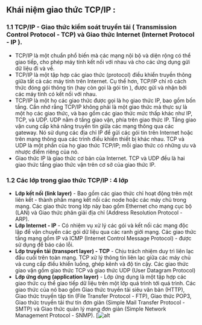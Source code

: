 ﻿## Khái niệm giao thức TCP/IP :
### 1.1  **TCP/IP**  - Giao thức kiểm soát truyền tải ( Transmission Control Protocol - TCP) và Giao thức Internet (Internet Protocol - IP ).

-   TCP/IP là một chuẩn phổ biến mà các mạng nội bộ và diện rộng có thể giao tiếp, cho phép máy tính kết nối với nhau và cho các ứng dụng gửi dữ liệu đi và về.
-   TCP/IP là một tập hợp các giao thức (protocol) điều khiển truyền thông giữa tất cả các máy tính trên Internet. Cụ thể hơn, TCP/IP chỉ rõ cách thức đóng gói thông tin (hay còn gọi là gói tin ), được gửi và nhận bởi các máy tính có kết nối với nhau.
-   TCP/IP là một họ các giao thức được gọi là họ giao thức IP, bao gồm bốn tầng. Cần nhớ rằng TCP/IP không phải là một giao thức mà thực sự là một họ các giao thức, và bao gồm các giao thức mức thấp khác như IP, TCP, và UDP. UDP nằm ở tầng giao vận, phía trên giao thức IP. Tầng giao vận cung cấp khả năng truyền tin giữa các mạng thông qua các gateway. Nó sử dụng các địa chỉ IP để gửi các gói tin trên Internet hoặc trên mạng thông qua các trình điều khiển thiết bị khác nhau. TCP và UDP là một phần của họ giao thức TCP/IP; mỗi giao thức có những ưu và nhược điểm riêng của nó.
-   Giao thức IP là giao thức cơ bản của Internet. TCP và UDP đều là hai giao thức tầng giao thức vận trên cơ sở của giao thức IP.

### 1.2 Các lớp trong giao thức TCP/IP : 4 lớp

-   **Lớp kết nối (link layer)**  - Bao gồm các giao thức chỉ hoạt động trên một liên kết - thành phần mạng kết nối các node hoặc các máy chủ trong mạng. Các giao thức trong lớp này bao gồm Ethernet cho mạng cục bộ (LAN) và Giao thức phân giải địa chỉ (Address Resolution Protocol - ARP).
-   **Lớp Internet - IP**  - Có nhiệm vụ xử lý các gói và kết nối các mạng độc lập để vận chuyển các gói dữ liệu qua các ranh giới mạng. Các giao thức tầng mạng gồm IP và ICMP (Internet Control Message Protocol) - được sử dụng để báo cáo lỗi.
-   **Lớp truyền tải (transport layer) - TCP**  - Chịu trách nhiệm duy trì liên lạc đầu cuối trên toàn mạng. TCP xử lý thông tin liên lạc giữa các máy chủ và cung cấp điều khiển luồng, ghép kênh và độ tin cậy. Các giao thức giao vận gồm giao thức TCP và giao thức UDP (User Datagram Protocol)
-   **Lớp ứng dụng (application layer)**  - Lớp ứng dụng là một tập hợp các giao thức cụ thể giao tiếp dữ liệu trên một lớp quá trình tới quá trình. Các giao thức của nó bao gồm Giao thức truyền tải siêu văn bản (HTTP), Giao thức truyền tập tin (File Transfer Protocol - FTP), Giao thức POP3, Giao thức truyền tải thư tín đơn giản (Simple Mail Transfer Protocol - SMTP) và Giao thức quản lý mạng đơn giản (Simple Network Management Protocol - SNMP).  [![alt](https://camo.githubusercontent.com/9c016a0578ff4abcde86731fd0ef48734bc6e923/68747470733a2f2f692e696d6775722e636f6d2f654848797650502e676966)
